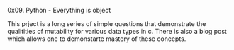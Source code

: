 0x09. Python - Everything is object

This prject is a long series of simple questions that demonstrate the qualitities of mutability for various data types in c.  There is also a blog post which allows one to demonstarte mastery of these concepts.